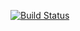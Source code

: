 [![Build Status](https://travis-ci.org/isuizo/CSE110Lab5.svg?branch=master)](https://travis-ci.org/isuizo/CSE110Lab5)

